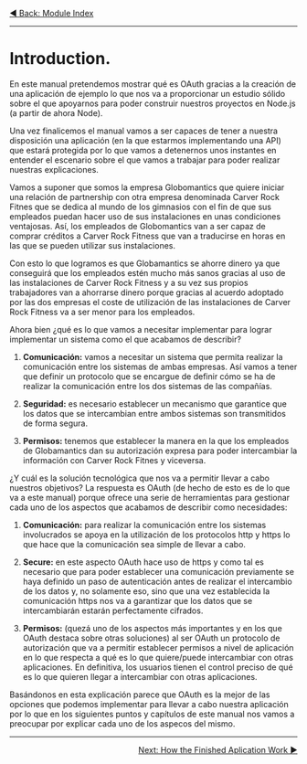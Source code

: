 <p align="left">
 <a href="02_00.md">◀ Back: Module Index</a>
</p>

---

# Introduction.

En este manual pretendemos mostrar qué es OAuth gracias a la creación de una aplicación de ejemplo lo que nos va a proporcionar un estudio sólido sobre el que apoyarnos para poder construir nuestros proyectos en Node.js (a partir de ahora Node).

Una vez finalicemos el manual vamos a ser capaces de tener a nuestra disposición una aplicación (en la que estarmos implementando una API) que estará protegida por lo que vamos a detenernos unos instantes en entender el escenario sobre el que vamos a trabajar para poder realizar nuestras explicaciones.

Vamos a suponer que somos la empresa Globomantics que quiere iniciar una relación de partnership con otra empresa denominada Carver Rock Fitnes que se dedica al mundo de los gimnasios con el fin de que sus empleados puedan hacer uso de sus instalaciones en unas condiciones ventajosas. Así, los empleados de Globomantics van a ser capaz de comprar créditos a Carver Rock Fitness que van a traducirse en horas en las que se pueden utilizar sus instalaciones.

Con esto lo que logramos es que Globamantics se ahorre dinero ya que conseguirá que los empleados estén mucho más sanos gracias al uso de las instalaciones de Carver Rock Fitness y a su vez sus propios trabajadores van a ahorrarse dinero porque gracias al acuerdo adoptado por las dos empresas el coste de utilización de las instalaciones de Carver Rock Fitness va a ser menor para los empleados.

Ahora bien ¿qué es lo que vamos a necesitar implementar para lograr implementar un sistema como el que acabamos de describir?

1. **Comunicación:** vamos a necesitar un sistema que permita realizar la comunicación entre los sistemas de ambas empresas. Así vamos a tener que definir un protocolo que se encargue de definir cómo se ha de realizar la comunicación entre los dos sistemas de las compañías.

2. **Seguridad:** es necesario establecer un mecanismo que garantice que los datos que se intercambian entre ambos sistemas son transmitidos de forma segura.

3. **Permisos:** tenemos que establecer la manera en la que los empleados de Globamantics dan su autorización expresa para poder intercambiar la información con Carver Rock Fitnes y viceversa.

¿Y cuál es la solución tecnológica que nos va a permitir llevar a cabo nuestros objetivos? La respuesta es OAuth (de hecho de esto es de lo que va a este manual) porque ofrece una serie de herramientas para gestionar cada uno de los aspectos que acabamos de describir como necesidades:

1. **Comunicación:** para realizar la comunicación entre los sistemas involucrados se apoya en la utilización de los protocolos http y https lo que hace que la comunicación sea simple de llevar a cabo.

2. **Secure:** en este aspecto OAuth hace uso de https y como tal es necesario que para poder establecer una comunicación previamente se haya definido un paso de autenticación antes de realizar el intercambio de los datos y, no solamente eso, sino que una vez establecida la comunicación https nos va a garantizar que los datos que se intercambiarán estarán perfectamente cifrados.

3. **Permisos:** (quezá uno de los aspectos más importantes y en los que OAuth destaca sobre otras soluciones) al ser OAuth un protocolo de autorización que va a permitir establecer permisos a nivel de aplicación en lo que respecta a qué es lo que quiere/puede intercambiar con otras aplicaciones. En definitiva, los usuarios tienen el control preciso de qué es lo que quieren llegar a intercambiar con otras aplicaciones.

Basándonos en esta explicación parece que OAuth es la mejor de las opciones que podemos implementar para llevar a cabo nuestra aplicación por lo que en los siguientes puntos y capítulos de este manual nos vamos a preocupar por explicar cada uno de los aspecos del mismo.

---

<p align="right">
 <a href="02_02.md">Next: How the Finished Aplication Work ▶</a>
</p>
